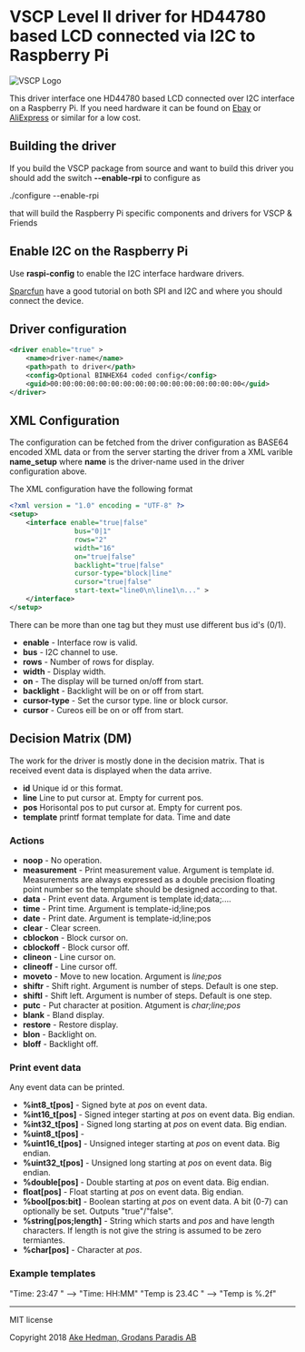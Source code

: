 # VSCP Level II driver for HD44780 based LCD connected via I2C to Raspberry Pi

![VSCP Logo](https://www.vscp.org/images/logo_200.png)

This driver interface one HD44780 based LCD connected over I2C interface on a Raspberry Pi. If you need hardware it can be found on [Ebay](https://www.ebay.com/itm/1PCS-1602-16x2-HD44780-Character-LCD-IIC-I2C-Serial-Interface-Adapter-Module-N/182350804137?hash=item2a74f474a9:g:nDYAAOSwcUBYJZYm:rk:13:pf:0) or [AliExpress](https://www.aliexpress.com/item/1602-16x2-HD44780-Character-LCD-w-IIC-I2C-Serial-Interface-Adapter-Module/32546958584.html?spm=2114.search0204.3.2.51252fd87N4EXx&ws_ab_test=searchweb0_0,searchweb201602_1_10065_10068_318_319_10546_317_10548_10696_450_10084_10083_10618_452_535_534_533_10307_10820_532_10303_204_10059_10884_323_10887_100031_320_10103_448_449,searchweb201603_60,ppcSwitch_0_ppcChannel&algo_expid=25e44b6d-6e38-40fd-9f0b-679449600c85-0&algo_pvid=25e44b6d-6e38-40fd-9f0b-679449600c85&transAbTest=ae803_5) or similar for a low cost. 


## Building the driver
If you build the VSCP package from source and want to build this driver you should add the switch **--enable-rpi** to configure as

  ./configure --enable-rpi

 that will build the Raspberry Pi specific components and drivers for VSCP & Friends 

## Enable I2C on the Raspberry Pi
Use **raspi-config** to enable the I2C interface hardware drivers.

[Sparcfun](https://learn.sparkfun.com/tutorials/raspberry-pi-spi-and-i2c-tutorial/all) have a good tutorial on both SPI and I2C and where you should connect the device.

## Driver configuration

```xml
<driver enable="true" >
    <name>driver-name</name>
    <path>path to driver</path>
    <config>Optional BINHEX64 coded config</config>
    <guid>00:00:00:00:00:00:00:00:00:00:00:00:00:00:00:00</guid>
</driver>
```

## XML Configuration

The configuration can be fetched from the driver configuration as BASE64 encoded XML data or from the server starting the driver from a XML varible **name_setup** where **name** is the driver-name used in the driver configuration above.

The XML configuration have the following format

```xml
<?xml version = "1.0" encoding = "UTF-8" ?>
<setup>
    <interface enable="true|false" 
                bus="0|1" 
                rows="2"
                width="16"
                on="true|false"
                backlight="true|false"
                cursor-type="block|line"
                cursor="true|false"
                start-text="line0\n\line1\n..." >
    </interface>                
</setup>
```
There can be more than one <interface> tag but they must use different bus id's (0/1).

  * **enable** - Interface row is valid.
  * **bus** - I2C channel to use.
  * **rows** - Number of rows for display.
  * **width** - Display width.
  * **on** - The display will be turned on/off from start.
  * **backlight** - Backlight will be on or off from start.
  * **cursor-type** - Set the cursor type. line or block cursor.
  * **cursor** - Cureos eill be on or off from start.

## Decision Matrix (DM)

The work for the driver is mostly done in the decision matrix. That is received event data is displayed when the data arrive.

<format id="n" line="0" pos="0" template=""/>

 * **id** Unique id or this format.
 * **line** Line to put cursor at. Empty for current pos.
 * **pos** Horisontal pos to put cursor at. Empty for current pos. 
 * **template**  printf format template for data. Time and date 

### Actions
 * **noop** - No operation.
 * **measurement** - Print measurement value. Argument is template id. Measurements are always expressed as a double precision floating point number so the template should be designed according to that.
 * **data** - Print event data. Argument is template id;data;....
 * **time** - Print time. Argument is template-id;line;pos
 * **date** - Print date. Argument is template-id;line;pos
 * **clear** - Clear screen.
 * **cblockon** - Block cursor on.
 * **cblockoff** - Block cursor off.
 * **clineon** - Line cursor on.
 * **clineoff** - Line cursor off.
 * **moveto** - Move to new location. Argument is *line;pos*
 * **shiftr** - Shift right. Argument is number of steps. Default is one step.
 * **shiftl** - Shift left. Argument is number of steps. Default is one step.
 * **putc** - Put character at position. Atgument is *char;line;pos*
 * **blank** - Bland display.
 * **restore** - Restore display.
 * **blon** - Backlight on.
 * **bloff** - Backlight off.

### Print event data
Any event data can be printed.  

 * **%int8_t[pos]** - Signed byte at *pos* on event data.
 * **%int16_t[pos]** - Signed integer starting at *pos* on event data. Big endian.
 * **%int32_t[pos]** - Signed long starting at *pos* on event data. Big endian.
 * **%uint8_t[pos]** -
 * **%uint16_t[pos]** - Unsigned integer starting at *pos* on event data. Big endian.
 * **%uint32_t[pos]** - Unsigned long starting at *pos* on event data. Big endian.
 * **%double[pos]** - Double starting at *pos* on event data. Big endian.
 * **float[pos]** - Float starting at *pos* on event data. Big endian.
 * **%bool[pos:bit]** - Boolean starting at *pos* on event data. A bit (0-7) can optionally be set. Outputs "true"/"false".
 * **%string[pos;length]** - String which starts and *pos* and have length characters. If length is not give the string is assumed to be zero termiantes.
 * **%char[pos]** - Character at *pos*.

### Example templates

"Time: 23:47     " --> "Time: HH:MM"
"Temp is 23.4C   " --> "Temp is %.2f"


---

MIT license

Copyright 2018 [Ake Hedman, Grodans Paradis AB](akhe@grodansparadis.com)